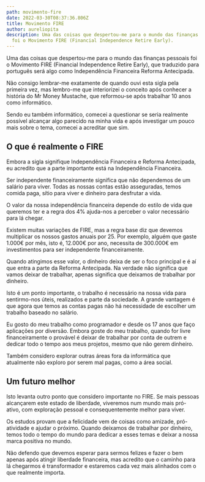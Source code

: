 ```yaml
---
path: movimento-fire
date: 2022-03-30T08:37:36.806Z
title: Movimento FIRE
author: aureliopita
description: Uma das coisas que despertou-me para o mundo das finanças pessoais
  foi o Movimento FIRE (Financial Independence Retire Early).
---
```

Uma das coisas que despertou-me para o mundo das finanças pessoais foi o Movimento FIRE (Financial Independence Retire Early), que traduzido para português será algo como Independência Financeira Reforma Antecipada.

Não consigo lembrar-me exatamente de quando ouvi esta sigla pela primeira vez, mas lembro-me que interiorizei o conceito após conhecer a história do Mr Money Mustache, que reformou-se após trabalhar 10 anos como informático.

Sendo eu também informático, comecei a questionar se seria realmente possível alcançar algo parecido na minha vida e após investigar um pouco mais sobre o tema, comecei a acreditar que sim.

## O que é realmente o FIRE

Embora a sigla signifique Independência Financeira e Reforma Antecipada, eu acredito que a parte importante está na Independência Financeira.

Ser independente financeiramente significa que não dependemos de um salário para viver. Todas as nossas contas estão asseguradas, temos comida paga, sítio para viver e dinheiro para desfrutar a vida.

O valor da nossa independência financeira depende do estilo de vida que queremos ter e a regra dos 4% ajuda-nos a perceber o valor necessário para lá chegar.

Existem muitas variações de FIRE, mas a regra base diz que devemos multiplicar os nossos gastos anuais por 25. Por exemplo, alguém que gaste 1.000€ por mês, isto é, 12.000€ por ano, necessita de 300.000€ em investimentos para ser independente financeiramente.

Quando atingimos esse valor, o dinheiro deixa de ser o foco principal e é aí que entra a parte da Reforma Antecipada. Na verdade não significa que vamos deixar de trabalhar, apenas significa que deixamos de trabalhar por dinheiro.

Isto é um ponto importante, o trabalho é necessário na nossa vida para sentirmo-nos úteis, realizados e parte da sociedade. A grande vantagem é que agora que temos as contas pagas não há necessidade de escolher um trabalho baseado no salário.

Eu gosto do meu trabalho como programador e desde os 17 anos que faço aplicações por diversão. Embora goste do meu trabalho, quando for livre financeiramente o provável é deixar de trabalhar por conta de outrem e dedicar todo o tempo aos meus projetos, mesmo que não gerem dinheiro.

Também considero explorar outras áreas fora da informática que atualmente não exploro por serem mal pagas, como a área social.

## Um futuro melhor

Isto levanta outro ponto que considero importante no FIRE. Se mais pessoas alcançarem este estado de liberdade, viveremos num mundo mais pró-ativo, com exploração pessoal e consequentemente melhor para viver.

Os estudos provam que a felicidade vem de coisas como amizade, pró-atividade e ajudar o próximo. Quando deixamos de trabalhar por dinheiro, temos todo o tempo do mundo para dedicar a esses temas e deixar a nossa marca positiva no mundo.

Não defendo que devemos esperar para sermos felizes e fazer o bem apenas após atingir liberdade financeira, mas acredito que o caminho para lá chegarmos é transformador e estaremos cada vez mais alinhados com o que realmente importa.
